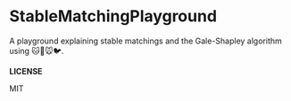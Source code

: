 # StableMatchingPlayground
A playground explaining stable matchings and the Gale-Shapley algorithm using 🐱🐶🐭🐦.


**LICENSE**

MIT
